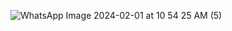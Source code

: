 ![WhatsApp Image 2024-02-01 at 10 54 25 AM (5)](https://github.com/Medosha22/Mastering-Embedded-Systems-Online-Diploma/assets/125259963/e67c4022-5dbe-443e-9d4e-3e9f5f18e7bf)
